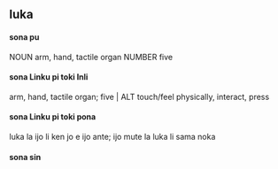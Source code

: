 ## luka

#### sona pu

NOUN arm, hand, tactile organ
NUMBER five

#### sona Linku pi toki Inli

arm, hand, tactile organ; five | ALT touch/feel physically, interact, press

#### sona Linku pi toki pona

luka la ijo li ken jo e ijo ante; ijo mute la luka li sama noka

#### sona sin

